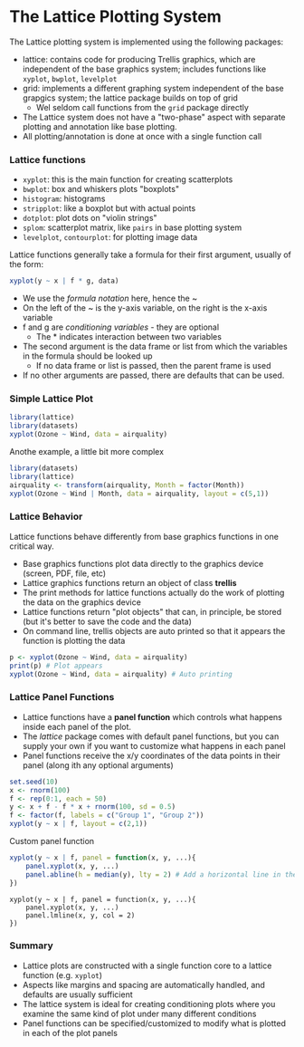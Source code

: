 # The Lattice Plotting System

The Lattice plotting system is implemented using the following packages:

* lattice: contains code for producing Trellis graphics, which are independent of the base graphics system; includes functions like `xyplot`, `bwplot`, `levelplot`
* grid: implements a different graphing system independent of the base grapgics system; the lattice package builds on top of grid
	- Wel seldom call functions from the `grid` package directly
* The Lattice system does not have a "two-phase" aspect with separate plotting and annotation like base plotting.
* All plotting/annotation is done at once with a single function call

### Lattice functions

* `xyplot`: this is the main function for creating scatterplots
* `bwplot`: box and whiskers plots "boxplots"
* `histogram`: histograms
* `stripplot`: like a boxplot but with actual points
* `dotplot`: plot dots on "violin strings"
* `splom`: scatterplot matrix, like `pairs` in base plotting system
* `levelplot`, `contourplot`: for plotting image data

Lattice functions generally take a formula for their first argument, usually of the form:

```R
xyplot(y ~ x | f * g, data)
```

* We use the *formula notation* here, hence the ~
* On the left of the ~ is the y-axis variable, on the right is the x-axis variable
* f and g are *conditioning variables* - they are optional
	- The * indicates interaction between two variables
* The second argument is the data frame or list from which the variables in the formula should be looked up
	- If no data frame or list is passed, then the parent frame is used
* If no other arguments are passed, there are defaults that can be used.


### Simple Lattice Plot

```R
library(lattice)
library(datasets)
xyplot(Ozone ~ Wind, data = airquality)
```

Anothe example, a little bit more complex

```R
library(datasets)
library(lattice)
airquality <- transform(airquality, Month = factor(Month))
xyplot(Ozone ~ Wind | Month, data = airquality, layout = c(5,1))
```

### Lattice Behavior

Lattice functions behave differently from base graphics functions in one critical way.

* Base graphics functions plot data directly to the graphics device (screen, PDF, file, etc)
* Lattice graphics functions return an object of class **trellis**
* The print methods for lattice functions actually do the work of plotting the data on the graphics device
* Lattice functions return "plot objects" that can, in principle, be stored (but it's better to save the code and the data)
* On command line, trellis objects are auto printed so that it appears the function is plotting the data

```R
p <- xyplot(Ozone ~ Wind, data = airquality)
print(p) # Plot appears
xyplot(Ozone ~ Wind, data = airquality) # Auto printing
```

### Lattice Panel Functions

* Lattice functions have a **panel function** which controls what happens inside each panel of the plot.
* The *lattice* package comes with default panel functions, but you can supply your own if you want to customize what happens in each panel
* Panel functions receive the x/y coordinates of the data points in their panel (along ith any optional arguments)

```R
set.seed(10)
x <- rnorm(100)
f <- rep(0:1, each = 50)
y <- x + f - f * x + rnorm(100, sd = 0.5)
f <- factor(f, labels = c("Group 1", "Group 2"))
xyplot(y ~ x | f, layout = c(2,1))
```

Custom panel function

```R
xyplot(y ~ x | f, panel = function(x, y, ...){
	panel.xyplot(x, y, ...)
	panel.abline(h = median(y), lty = 2) # Add a horizontal line in the median of y
})
```

```
xyplot(y ~ x | f, panel = function(x, y, ...){
	panel.xyplot(x, y, ...)
	panel.lmline(x, y, col = 2)
})
```

### Summary

* Lattice plots are constructed with a single function core to a lattice function (e.g. `xyplot`)
* Aspects like margins and spacing are automatically handled, and defaults are usually sufficient
* The lattice system is ideal for creating conditioning plots where you examine the same kind of plot under many different conditions
* Panel functions can be specified/customized to modify what is plotted in each of the plot panels